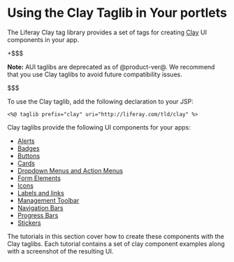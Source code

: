 # Using the Clay Taglib in Your portlets [](id=using-the-clay-taglib-in-your-portlets)

The Liferay Clay tag library provides a set of tags for creating 
[Clay](https://claycss.com/docs/clay/) 
UI components in your app. 

+$$$

**Note:** AUI taglibs are deprecated as of @product-ver@. We recommend that you 
use Clay taglibs to avoid future compatibility issues. 

$$$

To use the Clay taglib, add the following declaration to your JSP:

    <%@ taglib prefix="clay" uri="http://liferay.com/tld/clay" %>

Clay taglibs provide the following UI components for your apps:

- [Alerts](/develop/tutorials/-/knowledge_base/7-1/clay-alerts)
- [Badges](/develop/tutorials/-/knowledge_base/7-1/clay-badges)
- [Buttons](/develop/tutorials/-/knowledge_base/7-1/clay-buttons)
- [Cards](/develop/tutorials/-/knowledge_base/7-1/clay-cards)
- [Dropdown Menus and Action Menus](/develop/tutorials/-/knowledge_base/7-1/clay-dropdown-menus-and-action-menus)
- [Form Elements](/develop/tutorials/-/knowledge_base/7-1/clay-form-elements)
- [Icons](/develop/tutorials/-/knowledge_base/7-1/clay-icons)
- [Labels and links](/develop/tutorials/-/knowledge_base/7-1/clay-labels-and-links)
- [Management Toolbar](/develop/tutorials/-/knowledge_base/7-1/clay-management-toolbar)
- [Navigation Bars](/develop/tutorials/-/knowledge_base/7-1/clay-navigation-bars)
- [Progress Bars](/develop/tutorials/-/knowledge_base/7-1/clay-progress-bars)
- [Stickers](/develop/tutorials/-/knowledge_base/7-1/clay-stickers)

The tutorials in this section cover how to create these components with the Clay 
taglibs. Each tutorial contains a set of clay component examples along with a 
screenshot of the resulting UI.

